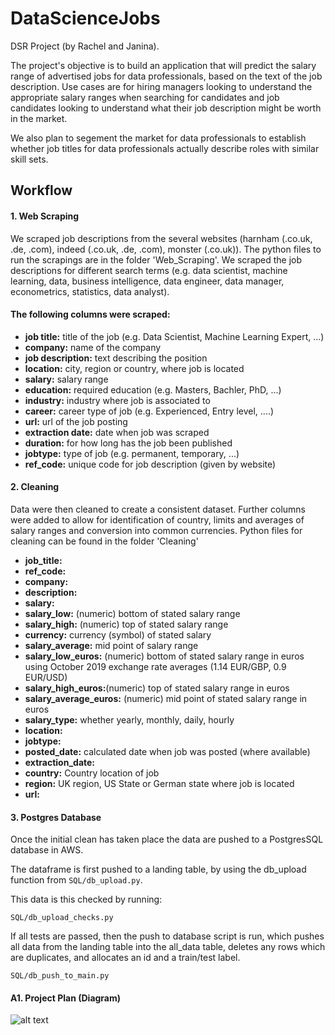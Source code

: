 # DataScienceJobs
DSR Project (by Rachel and Janina).

The project's objective is to build an application that will predict the salary range of advertised jobs for data professionals, based on the text of the job description. Use cases are for hiring managers looking to understand the appropriate salary ranges when searching for candidates and job candidates looking to understand what their job description might be worth in the market.

We also plan to segement the market for data professionals to establish whether job titles for data professionals actually describe roles with similar skill sets.

## Workflow

#### 1. Web Scraping
We scraped job descriptions from the several websites (harnham (.co.uk, .de, .com), indeed (.co.uk, .de, .com), monster 
(.co.uk)). The python files to run the scrapings are in the folder 'Web_Scraping'. We scraped the job descriptions for 
different search terms (e.g. data scientist, machine learning, data, business intelligence, data engineer, data manager,
econometrics, statistics, data analyst).

#### The following columns were scraped:
* __job title:__ title of the job (e.g. Data Scientist, Machine Learning Expert, ...)
* __company:__ name of the company
* __job description:__ text describing the position
* __location:__ city, region or country, where job is located 
* __salary:__ salary range 
* __education:__ required education (e.g. Masters, Bachler, PhD, ...)
* __industry:__ industry where job is associated to 
* __career:__ career type of job (e.g. Experienced, Entry level, ....)
* __url:__ url of the job posting
* __extraction date:__ date when job was scraped
* __duration:__ for how long has the job been published
* __jobtype:__ type of job (e.g. permanent, temporary, ...)
* __ref_code:__ unique code for job description (given by website)

#### 2. Cleaning

Data were then cleaned to create a consistent dataset. Further columns were added to allow for identification of country, 
limits and averages of salary ranges and conversion into common currencies. Python files for cleaning can be found in the folder 'Cleaning'

* __job_title:__
* __ref_code:__
* __company:__
* __description:__
* __salary:__
* __salary_low:__ (numeric) bottom of stated salary range
* __salary_high:__ (numeric) top of stated salary range
* __currency:__ currency (symbol) of stated salary
* __salary_average:__ mid point of salary range
* __salary_low_euros:__ (numeric) bottom of stated salary range in euros using October 2019 exchange rate averages (1.14 EUR/GBP, 0.9 EUR/USD)
* __salary_high_euros:__(numeric) top of stated salary range in euros
* __salary_average_euros:__ (numeric) mid point of stated salary range in euros
* __salary_type:__ whether yearly, monthly, daily, hourly
* __location:__ 
* __jobtype:__
* __posted_date:__ calculated date when job was posted (where available)
* __extraction_date:__
* __country:__ Country location of job 
* __region:__ UK region, US State or German state where job is located
* __url:__


#### 3. Postgres Database

Once the initial clean has taken place the data are pushed to a PostgresSQL database in AWS.

The dataframe is first pushed to a landing table, by using the db_upload function from ```SQL/db_upload.py```.

This data is this checked by running:

```SQL/db_upload_checks.py```

If all tests are passed, then the push to database script is run, which pushes all data from the landing table into the all_data table, deletes any rows which are duplicates, and allocates an id and a train/test label.

```SQL/db_push_to_main.py ```







#### A1. Project Plan (Diagram)



![alt text](Assets/DSJDiagram.png "Project Plan Diagram")